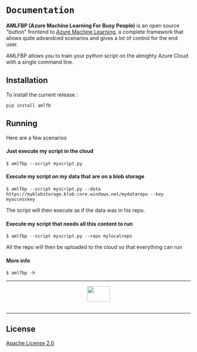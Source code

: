 

# `Documentation`
**AMLFBP (Azure Machine Learning For Busy People)** is an open source "button" frontend to 
[Azure Machine Learning](https://azure.microsoft.com/en-us/services/machine-learning-service/), a complete framework that allows quite advandced scenarios and gives a lot of control for the end user.

AMLFBP allows you to train your python script on the almighty Azure Cloud with a single command line.


## Installation

To install the current release :

```
pip install amlfb
```

## Running

Here are a few scenarios

#### Just execute my script in the cloud

```shell
$ amlfbp --script myscript.py
```

#### Execute my script on my data that are on a blob storage

```shell
$ amlfbp --script myscript.py --data https://myblobstorage.blob.core.windows.net/mydatarepo --key myaccesskey
```

The script will then execute as if the data was in his repo.

#### Execute my script that needs all this content to run

```shell
$ amlfbp --script myscript.py --repo mylocalrepo
```

All the repo will then be uploaded to the cloud so that everything can run


#### More info

```shell
$ amlfbp -h
```
---------------

<div align="center">
  <img src="https://kstorrage.blob.core.windows.net/images/paresseux.png" height=42 width = 62><br><br>
</div>

-----------------


## License

[Apache License 2.0](LICENSE)